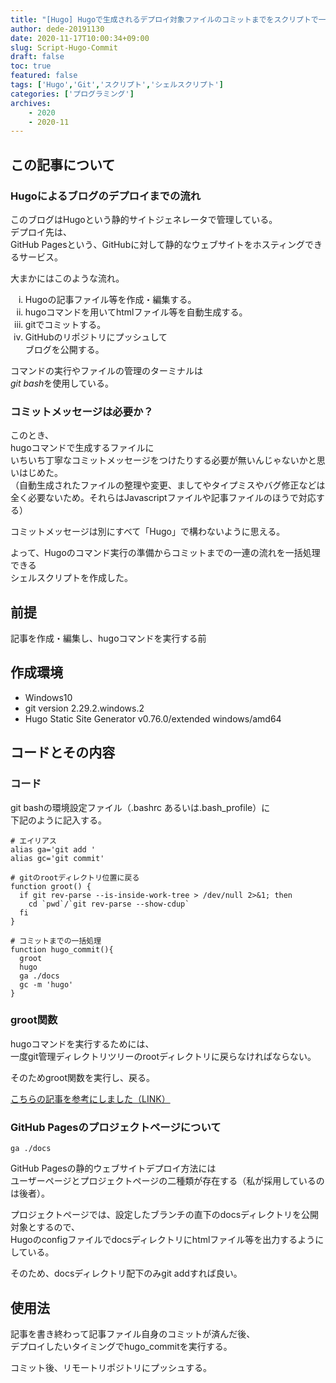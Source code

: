 ```yaml
---
title: "[Hugo] Hugoで生成されるデプロイ対象ファイルのコミットまでをスクリプトで一括処理にした"
author: dede-20191130
date: 2020-11-17T10:00:34+09:00
slug: Script-Hugo-Commit
draft: false
toc: true
featured: false
tags: ['Hugo','Git','スクリプト','シェルスクリプト']
categories: ['プログラミング']
archives:
    - 2020
    - 2020-11
---
```


## この記事について

### Hugoによるブログのデプロイまでの流れ

このブログはHugoという静的サイトジェネレータで管理している。  
デプロイ先は、  
GitHub Pagesという、GitHubに対して静的なウェブサイトをホスティングできるサービス。

大まかにはこのような流れ。

<ol style="list-style-type: lower-roman">
  <li>Hugoの記事ファイル等を作成・編集する。</li>
  <li>hugoコマンドを用いてhtmlファイル等を自動生成する。</li>
  <li>gitでコミットする。</li>
  <li>GitHubのリポジトリにプッシュして<br>ブログを公開する。</li>
</ol>

コマンドの実行やファイルの管理のターミナルは  
<i>git bash</i>を使用している。

### コミットメッセージは必要か？

このとき、  
hugoコマンドで生成するファイルに  
いちいち丁寧なコミットメッセージをつけたりする必要が無いんじゃないかと思いはじめた。  
（自動生成されたファイルの整理や変更、ましてやタイプミスやバグ修正などは全く必要ないため。それらはJavascriptファイルや記事ファイルのほうで対応する）

コミットメッセージは別にすべて「Hugo」で構わないように思える。

よって、Hugoのコマンド実行の準備からコミットまでの一連の流れを一括処理できる  
シェルスクリプトを作成した。

## 前提

記事を作成・編集し、hugoコマンドを実行する前

## 作成環境

- Windows10
- git version 2.29.2.windows.2  
- Hugo Static Site Generator v0.76.0/extended windows/amd64


## コードとその内容
### コード

git bashの環境設定ファイル（.bashrc あるいは.bash_profile）に  
下記のように記入する。  

```shell
# エイリアス
alias ga='git add '
alias gc='git commit'

# gitのrootディレクトリ位置に戻る
function groot() {
  if git rev-parse --is-inside-work-tree > /dev/null 2>&1; then
    cd `pwd`/`git rev-parse --show-cdup`
  fi
}

# コミットまでの一括処理
function hugo_commit(){
  groot
  hugo
  ga ./docs
  gc -m 'hugo'
}
```

### groot関数

hugoコマンドを実行するためには、  
一度git管理ディレクトリツリーのrootディレクトリに戻らなければならない。  

そのためgroot関数を実行し、戻る。

[こちらの記事を参考にしました（LINK）](https://qiita.com/ponko2/items/d5f45b2cf2326100cdbc)

### GitHub Pagesのプロジェクトページについて

```shell
ga ./docs
```


GitHub Pagesの静的ウェブサイトデプロイ方法には  
ユーザーページとプロジェクトページの二種類が存在する（私が採用しているのは後者）。  

プロジェクトページでは、設定したブランチの直下のdocsディレクトリを公開対象とするので、  
Hugoのconfigファイルでdocsディレクトリにhtmlファイル等を出力するようにしている。  

そのため、docsディレクトリ配下のみgit addすれば良い。

## 使用法

記事を書き終わって記事ファイル自身のコミットが済んだ後、  
デプロイしたいタイミングでhugo_commitを実行する。

コミット後、リモートリポジトリにプッシュする。
